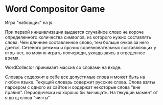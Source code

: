 # Word Compositor Game
Игра "наборщик" на js

При первой инициализации выдается случайное слово не короче определенного количества символов, из которого нужно составлять слова.
Чем длиннее составленное слово, тем больше очков за него дается.
Сетевого режима и прочих соревновательных составляющих у игры нет, но можно играть поочереди, укладываясь в отведенное время.

WordCollector принимает массив со словами на входе.

Словарь содержит в себе все допустимые слова и может быть на любом языке.
Текущий словарь содержит русские слова. Слова взяты парсером с одного из сайтов и содержат некоторые слова "вне правил".
Периодически их хорошо бы вычищать. На текущий момент от я до щ слова "чисты"
